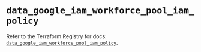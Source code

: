 # `data_google_iam_workforce_pool_iam_policy`

Refer to the Terraform Registry for docs: [`data_google_iam_workforce_pool_iam_policy`](https://registry.terraform.io/providers/hashicorp/google-beta/6.49.0/docs/data-sources/google_iam_workforce_pool_iam_policy).
